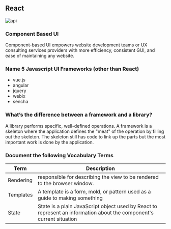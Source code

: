 ## React
![api](https://i.ibb.co/XXVH7vy/REACT-JS-KOCHI.png)

### Component Based UI
Component-based UI empowers website development teams or UX consulting services providers with more efficiency, consistent GUI, and ease of maintaining any website.

### Name 5 Javascript UI Frameworks (other than React)
- vue.js
- angular 
- jquery 
- webix
- sencha
### What’s the difference between a framework and a library?
A library performs specific, well-defined operations. A framework is a skeleton where the application defines the "meat" of the operation by filling out the skeleton. The skeleton still has code to link up the parts but the most important work is done by the application.
### Document the following Vocabulary Terms

|Term|Description|
|----|----|
|Rendering|responsible for describing the view to be rendered to the browser window.|
|Templates|A template is a form, mold, or pattern used as a guide to making something|
|State|State is a plain JavaScript object used by React to represent an information about the component's current situation|
